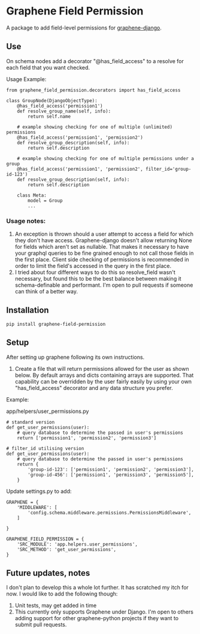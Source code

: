 # Graphene Field Permission

A package to add field-level permissions for [graphene-django](https://github.com/graphql-python/graphene-django).



## Use
On schema nodes add a decorator "\@has_field_access" to a resolve for each field that you want checked.


Usage Example:
```
from graphene_field_permission.decorators import has_field_access

class GroupNode(DjangoObjectType):
    @has_field_access('permission1')
    def resolve_group_name(self, info):
        return self.name

    # example showing checking for one of multiple (unlimited) permissions
    @has_field_access('permission1', 'permission2')
    def resolve_group_description(self, info):
        return self.description

    # example showing checking for one of multiple permissions under a group
    @has_field_access('permission1', 'permission2', filter_id='group-id-123')
    def resolve_group_description(self, info):
        return self.description

    class Meta:
        model = Group
        ...

```

### Usage notes:

1. An exception is thrown should a user attempt to access a field for which they don't have access. Graphene-django doesn't allow returning None for fields which aren't set as nullable. That makes it necessary to have your graphql queries to be fine grained enough to not call those fields in the first place. Client side checking of permissions is recommended in order to limit the field's accessed in the query in the first place.
1. I tried about four different ways to do this so resolve_field wasn't necessary, but found this to be the best balance between making it schema-definable and performant. I'm open to pull requests if someone can think of a better way.


## Installation

```
pip install graphene-field-permission
```

## Setup

After setting up graphene following its own instructions.


1. Create a file that will return permissions allowed for the user as shown below. By default arrays and dicts containing arrays are supported. That capability can be overridden by the user fairly easily by using your own "has_field_access" decorator and any data structure you prefer.

Example:

app/helpers/user_permissions.py

```
# standard version
def get_user_permissions(user):
    # query database to determine the passed in user's permissions
    return ['permission1', 'permission2', 'permission3']

# filter_id utilising version
def get_user_permissions(user):
    # query database to determine the passed in user's permissions
    return {
        'group-id-123': ['permission1', 'permission2', 'permission3'],
        'group-id-456': ['permission1', 'permission3', 'permission5'],
    }
```

Update settings.py to add:

```
GRAPHENE = {
    'MIDDLEWARE': [
        'config.schema.middleware.permissions.PermissionsMiddleware',
    ]

}

GRAPHENE_FIELD_PERMISSION = {
    'SRC_MODULE': 'app.helpers.user_permissions',
    'SRC_METHOD': 'get_user_permissions',
}
```

## Future updates, notes

I don't plan to develop this a whole lot further. It has scratched my itch for now. I would like to add the following though:

1. Unit tests, may get added in time
1. This currently only supports Graphene under Django. I'm open to others adding support for other graphene-python projects if they want to submit pull requests.
